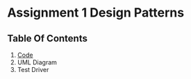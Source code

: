 # Assignment 1 Design Patterns
## Table Of Contents
1. [Code](https://github.com/joshRam0214/SOFE3650-Assignment-1-Design-Patterns-Group-21/tree/main/productFactory/src)
1. UML Diagram
1. Test Driver

